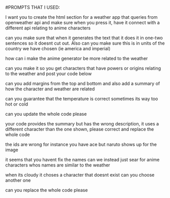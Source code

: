 #PROMPTS THAT I USED:

I want you to create the html section for a weather app that queries from openweather api and make sure when you press it, have it connect with a different api relating to anime characters

can you make sure that when it generates the text that it does it in one-two sentences so it doesnt cut out. Also can you make sure this is in units of the country we have chosen (ie america and imperial)

how can i make the anime generator be more related to the weather

can you make it so you get characters that have powers or origins relating to the weather and post your code below

can you add margins from the top and bottom and also add a summary of how the character and weather are related

can you guarantee that the temperature is correct sometimes its way too hot or cold

can you update the whole code please

your code provides the summary but has the wrong description, it uses a different character than the one shown, please correct and replace the whole code

the ids are wrong for instance you have ace but naruto shows up for the image

it seems that you havent fix the names can we instead just sear for anime characters whos names are similar to the weather

when its cloudy it choses a character that doesnt exist can you choose another one

can you replace the whole code please
